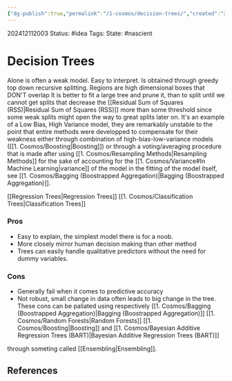 ```yaml
---
{"dg-publish":true,"permalink":"/1-cosmos/decision-trees/","created":"2024-12-11T20:03:40.365-05:00","updated":"2024-12-13T08:36:12.067-05:00"}
---
```


202412112003
Status: #idea
Tags: 
State: #nascient
# Decision Trees

Alone is often a weak model.
Easy to interpret.
Is obtained through greedy top down recursive splitting.
Regions are high dimensional boxes that DON'T overlap
It is better to fit a large tree and prune it, than to split until we cannot get splits that
decrease the [[Residual Sum of Squares (RSS)\|Residual Sum of Squares (RSS)]] more than some threshold since some weak splits might open the way to great splits later on.
It's an example of a Low Bias, High Variance model, they are remarkably unstable to the point that entire methods were developped to compensate for their weakness either through combination of high-bias-low-variance models ([[1. Cosmos/Boosting\|Boosting]]) or through a voting/averaging procedure that is made after using [[1. Cosmos/Resampling Methods\|Resampling Methods]] for the sake of accounting for the [[1. Cosmos/Variance#In Machine Learning\|variance]] of the model in the fitting of the model itself, see [[1. Cosmos/Bagging (Boostrapped Aggregation)\|Bagging (Boostrapped Aggregation)]].


[[Regression Trees\|Regression Trees]]
[[1. Cosmos/Classification Trees\|Classification Trees]]

### Pros
- Easy to explain, the simplest model there is for a noob.
- More closely mirror human decision making than other method
- Trees can easily handle qualitative predictors without the need for dummy variables.
### Cons
- Generally fail when it comes to predictive accuracy
- Not robust, small change in data often leads to big change in the tree.
These cons can be paliated using respectively
[[1. Cosmos/Bagging (Boostrapped Aggregation)\|Bagging (Boostrapped Aggregation)]]
[[1. Cosmos/Random Forests\|Random Forests]]
[[1. Cosmos/Boosting\|Boosting]]
and
[[1. Cosmos/Bayesian Additive Regression Trees (BART)\|Bayesian Additive Regression Trees (BART)]]

through someting called [[Ensembling\|Ensembling]].
## References
